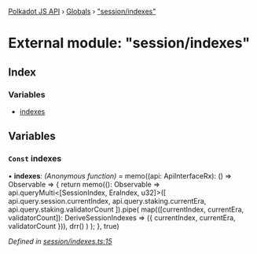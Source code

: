 [Polkadot JS API](../README.md) › [Globals](../globals.md) › ["session/indexes"](_session_indexes_.md)

# External module: "session/indexes"

## Index

### Variables

* [indexes](_session_indexes_.md#const-indexes)

## Variables

### `Const` indexes

• **indexes**: *(Anonymous function)* =  memo((api: ApiInterfaceRx): () => Observable<DeriveSessionIndexes> => {
  return memo((): Observable<DeriveSessionIndexes> =>
    api.queryMulti<[SessionIndex, EraIndex, u32]>([
      api.query.session.currentIndex,
      api.query.staking.currentEra,
      api.query.staking.validatorCount
    ]).pipe(
      map(([currentIndex, currentEra, validatorCount]): DeriveSessionIndexes => ({
        currentIndex, currentEra, validatorCount
      })),
      drr()
    )
  );
}, true)

*Defined in [session/indexes.ts:15](https://github.com/polkadot-js/api/blob/8d3cb72189/packages/api-derive/src/session/indexes.ts#L15)*
